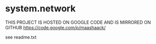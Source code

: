 system.network
==============

THIS PROJECT IS HOSTED ON GOOGLE CODE AND IS MIRRORED ON GITHUB
https://code.google.com/p/maashaack/


see readme.txt
